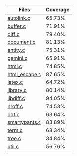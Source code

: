 | Files | Coverage |
|-------|----------|
| [autolink.c](https://github.com/kristapsdz/lowdown/blob/master/autolink.c) | 65.73% | 
| [buffer.c](https://github.com/kristapsdz/lowdown/blob/master/buffer.c) | 71.91% | 
| [diff.c](https://github.com/kristapsdz/lowdown/blob/master/diff.c) | 79.40% | 
| [document.c](https://github.com/kristapsdz/lowdown/blob/master/document.c) | 81.13% | 
| [entity.c](https://github.com/kristapsdz/lowdown/blob/master/entity.c) | 75.31% | 
| [gemini.c](https://github.com/kristapsdz/lowdown/blob/master/gemini.c) | 65.91% | 
| [html.c](https://github.com/kristapsdz/lowdown/blob/master/html.c) | 74.85% | 
| [html_escape.c](https://github.com/kristapsdz/lowdown/blob/master/html_escape.c) | 87.65% | 
| [latex.c](https://github.com/kristapsdz/lowdown/blob/master/latex.c) | 64.72% | 
| [library.c](https://github.com/kristapsdz/lowdown/blob/master/library.c) | 80.14% | 
| [libdiff.c](https://github.com/kristapsdz/lowdown/blob/master/libdiff.c) | 94.05% | 
| [nroff.c](https://github.com/kristapsdz/lowdown/blob/master/nroff.c) | 74.53% | 
| [odt.c](https://github.com/kristapsdz/lowdown/blob/master/odt.c) | 63.64% | 
| [smartypants.c](https://github.com/kristapsdz/lowdown/blob/master/smartypants.c) | 83.89% | 
| [term.c](https://github.com/kristapsdz/lowdown/blob/master/term.c) | 68.34% | 
| [tree.c](https://github.com/kristapsdz/lowdown/blob/master/tree.c) | 34.84% | 
| [util.c](https://github.com/kristapsdz/lowdown/blob/master/util.c) | 56.76% | 
